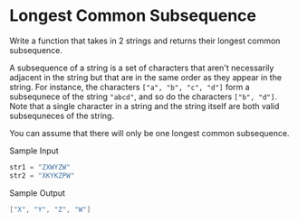 # Longest Common Subsequence

Write a function that takes in 2 strings and returns their longest common subsequence.

A subsequence of a string is a set of characters that aren't necessarily adjacent in the string but that are in the same order as they appear in the string. For instance, the characters `["a", "b", "c", "d"]` form a subsequnece of the string `"abcd"`, and so do the characters `["b", "d"]`. Note that a single character in a string and the string itself are both valid subsequneces of the string.

You can assume that there will only be one longest common subsequence.

Sample Input

```go
str1 = "ZXWYZW"
str2 = "XKYKZPW"
```

Sample Output

```go
["X", "Y", "Z", "W"]
```
